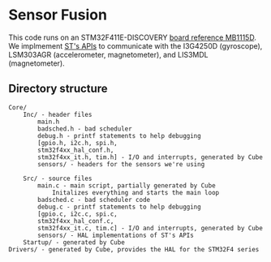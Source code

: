 # Sensor Fusion
This code runs on an STM32F411E-DISCOVERY [board reference
MB1115D](https://www.st.com/resource/en/data_brief/32f411ediscovery.pdf). We
implmement [ST's APIs](https://github.com/STMicroelectronics/STMems_Standard_C_drivers) to
communicate with the I3G4250D (gyroscope), LSM303AGR (accelerometer,
magnetometer), and LIS3MDL (magnetometer). 

## Directory structure
```
Core/
	Inc/ - header files
		main.h
		badsched.h - bad scheduler
		debug.h - printf statements to help debugging
		[gpio.h, i2c.h, spi.h,
		stm32f4xx_hal_conf.h,
		stm32f4xx_it.h, tim.h] - I/O and interrupts, generated by Cube
		sensors/ - headers for the sensors we're using
			
	Src/ - source files
		main.c - main script, partially generated by Cube
			Initalizes everything and starts the main loop
		badsched.c - bad scheduler code
		debug.c - printf statements to help debugging
		[gpio.c, i2c.c, spi.c,
		stm32f4xx_hal_conf.c,
		stm32f4xx_it.c, tim.c] - I/O and interrupts, generated by Cube
		sensors/ - HAL implementations of ST's APIs 
	Startup/ - generated by Cube
Drivers/ - generated by Cube, provides the HAL for the STM32F4 series
```
